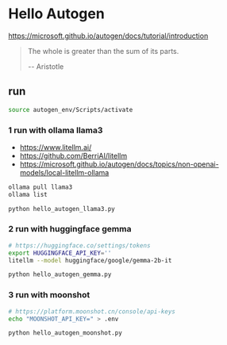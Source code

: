 # Hello Autogen

<https://microsoft.github.io/autogen/docs/tutorial/introduction>

> The whole is greater than the sum of its parts.
>
> -- Aristotle

## run

```sh
source autogen_env/Scripts/activate
```

### 1 run with ollama llama3

- <https://www.litellm.ai/>
- <https://github.com/BerriAI/litellm>
- <https://microsoft.github.io/autogen/docs/topics/non-openai-models/local-litellm-ollama>

```sh
ollama pull llama3
ollama list
```

```sh
python hello_autogen_llama3.py
```

### 2 run with huggingface gemma

```sh
# https://huggingface.co/settings/tokens
export HUGGINGFACE_API_KEY=''
litellm --model huggingface/google/gemma-2b-it
```

```sh
python hello_autogen_gemma.py
```

### 3 run with moonshot

```sh
# https://platform.moonshot.cn/console/api-keys
echo "MOONSHOT_API_KEY=" > .env

python hello_autogen_moonshot.py
```
